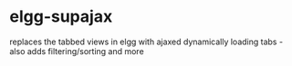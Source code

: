 elgg-supajax
============

replaces the tabbed views in elgg with ajaxed dynamically loading tabs - also adds filtering/sorting and more
